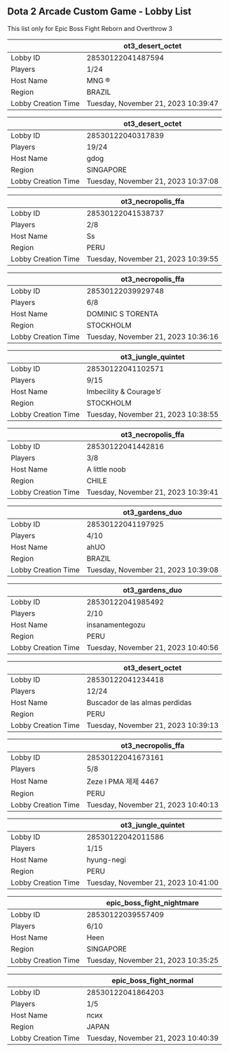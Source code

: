 ## Dota 2 Arcade Custom Game - Lobby List

This list only for Epic Boss Fight Reborn and Overthrow 3

|  | ot3_desert_octet |
| ------ | ------ |
| Lobby ID | 28530122041487594 |
| Players | 1/24 |
| Host Name | MNG ® |
| Region | BRAZIL |
| Lobby Creation Time | Tuesday, November 21, 2023 10:39:47 |


|  | ot3_desert_octet |
| ------ | ------ |
| Lobby ID | 28530122040317839 |
| Players | 19/24 |
| Host Name | gdog |
| Region | SINGAPORE |
| Lobby Creation Time | Tuesday, November 21, 2023 10:37:08 |


|  | ot3_necropolis_ffa |
| ------ | ------ |
| Lobby ID | 28530122041538737 |
| Players | 2/8 |
| Host Name | Ss |
| Region | PERU |
| Lobby Creation Time | Tuesday, November 21, 2023 10:39:55 |


|  | ot3_necropolis_ffa |
| ------ | ------ |
| Lobby ID | 28530122039929748 |
| Players | 6/8 |
| Host Name | DOMINIC S TORENTA |
| Region | STOCKHOLM |
| Lobby Creation Time | Tuesday, November 21, 2023 10:36:16 |


|  | ot3_jungle_quintet |
| ------ | ------ |
| Lobby ID | 28530122041102571 |
| Players | 9/15 |
| Host Name | Imbecility & Courage♉ |
| Region | STOCKHOLM |
| Lobby Creation Time | Tuesday, November 21, 2023 10:38:55 |


|  | ot3_necropolis_ffa |
| ------ | ------ |
| Lobby ID | 28530122041442816 |
| Players | 3/8 |
| Host Name | A little noob |
| Region | CHILE |
| Lobby Creation Time | Tuesday, November 21, 2023 10:39:41 |


|  | ot3_gardens_duo |
| ------ | ------ |
| Lobby ID | 28530122041197925 |
| Players | 4/10 |
| Host Name | ahUO |
| Region | BRAZIL |
| Lobby Creation Time | Tuesday, November 21, 2023 10:39:08 |


|  | ot3_gardens_duo |
| ------ | ------ |
| Lobby ID | 28530122041985492 |
| Players | 2/10 |
| Host Name | insanamentegozu |
| Region | PERU |
| Lobby Creation Time | Tuesday, November 21, 2023 10:40:56 |


|  | ot3_desert_octet |
| ------ | ------ |
| Lobby ID | 28530122041234418 |
| Players | 12/24 |
| Host Name | Buscador de las almas perdidas |
| Region | PERU |
| Lobby Creation Time | Tuesday, November 21, 2023 10:39:13 |


|  | ot3_necropolis_ffa |
| ------ | ------ |
| Lobby ID | 28530122041673161 |
| Players | 5/8 |
| Host Name | Zeze l PMA 제제 4467 |
| Region | PERU |
| Lobby Creation Time | Tuesday, November 21, 2023 10:40:13 |


|  | ot3_jungle_quintet |
| ------ | ------ |
| Lobby ID | 28530122042011586 |
| Players | 1/15 |
| Host Name | hyung-negi |
| Region | PERU |
| Lobby Creation Time | Tuesday, November 21, 2023 10:41:00 |


|  | epic_boss_fight_nightmare |
| ------ | ------ |
| Lobby ID | 28530122039557409 |
| Players | 6/10 |
| Host Name | Heen |
| Region | SINGAPORE |
| Lobby Creation Time | Tuesday, November 21, 2023 10:35:25 |


|  | epic_boss_fight_normal |
| ------ | ------ |
| Lobby ID | 28530122041864203 |
| Players | 1/5 |
| Host Name | псих |
| Region | JAPAN |
| Lobby Creation Time | Tuesday, November 21, 2023 10:40:39 |


